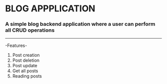 # BLOG APPPLICATION
### A simple blog backend application where a user can perform all **CRUD** operations
___
-Features-
1. Post creation
2. Post deletion
3. Post update
4. Get all posts
4. Reading posts
